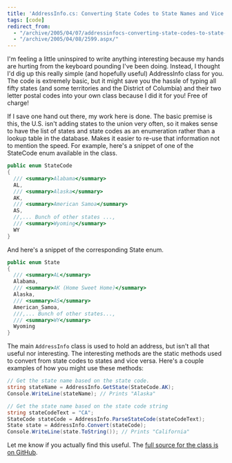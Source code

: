 ```yaml
---
title: 'AddressInfo.cs: Converting State Codes to State Names and Vice Versa'
tags: [code]
redirect_from:
  - "/archive/2005/04/07/addressinfocs-converting-state-codes-to-state-names-and-vice-versa.aspx/"
  - "/archive/2005/04/08/2599.aspx/"
---
```


I'm feeling a little uninspired to write anything interesting because my
hands are hurting from the keyboard pounding I've been doing. Instead, I
thought I'd dig up this really simple (and hopefully useful) AddressInfo
class for you. The code is extremely basic, but it might save you the
hassle of typing all fifty states (and some territories and the District
of Columbia) and their two letter postal codes into your own class
because I did it for you! Free of charge!

If I save one hand out there, my work here is done. The basic premise is
this, the U.S. isn't adding states to the union very often, so it makes
sense to have the list of states and state codes as an enumeration
rather than a lookup table in the database. Makes it easier to re-use
that information not to mention the speed. For example, here's a snippet
of one of the StateCode enum available in the class.

```csharp
public enum StateCode
{
  /// <summary>Alabama</summary>
  AL,
  /// <summary>Alaska</summary>
  AK,
  /// <summary>American Samoa</summary>
  AS,
  //,... Bunch of other states ...,
  /// <summary>Wyoming</summary>
  WY
}
```

And here's a snippet of the corresponding State enum.

```csharp
public enum State
{
  /// <summary>AL</summary>
  Alabama,
  /// <summary>AK (Home Sweet Home)</summary>
  Alaska,
  /// <summary>AS</summary>
  American_Samoa,
  ///,... Bunch of other states...,
  /// <summary>WY</summary>
  Wyoming
}
```

The main `AddressInfo` class is used to hold an address, but isn't all
that useful nor interesting. The interesting methods are the static
methods used to convert from state codes to states and vice versa.
Here's a couple examples of how you might use these methods:

```csharp
// Get the state name based on the state code.
string stateName = AddressInfo.GetState(StateCode.AK);
Console.WriteLine(stateName); // Prints "Alaska"

// Get the state name based on the state code string
string stateCodeText = "CA";
StateCode stateCode = AddressInfo.ParseStateCode(stateCodeText);
State state = AddressInfo.Convert(stateCode);
Console.WriteLine(state.ToString()); // Prints "California"
```

Let me know if you actually find this useful. The [full source for the class is on GitHub](https://github.com/Haacked/CodeHaacks/blob/master/src/AddressInfo.cs).
